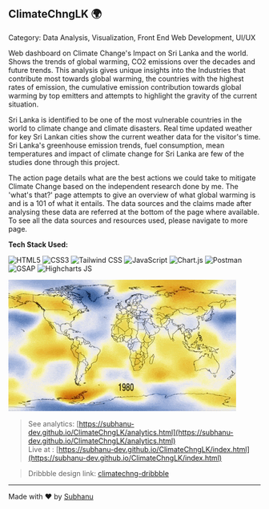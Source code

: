 ## ClimateChngLK 🌍

Category: Data Analysis, Visualization, Front End Web Development, UI/UX

Web dashboard on Climate Change's Impact on Sri Lanka and the world. <br> Shows the trends of global warming, CO2 emissions over the decades and future trends.
This analysis gives unique insights into the Industries that contribute most towards global warming, the countries with the highest rates of emission, the cumulative emission contribution towards global warming by top emitters and attempts to highlight the gravity of the current situation.

Sri Lanka is identified to be one of the most vulnerable countries in the world to climate change and climate disasters. Real time updated weather for key Sri Lankan cities show the current weather data for the visitor's time. Sri Lanka's greenhouse emission trends, fuel consumption, mean temperatures and impact of climate change for Sri Lanka are few of the studies done through this project. 

The action page details what are the best actions we could take to mitigate Climate Change based on the independent research done by me. The 'what's that?' page attempts to give an overview of what global warming is and is a 101 of what it entails. The data sources and the claims made after analysing these data are referred at the bottom of the page where available. <br>
To see all the data sources and resources used, please navigate to more page. 


**Tech Stack Used:**

![HTML5](https://img.shields.io/badge/HTML-5C2D91?style=for-the-badge&logo=html5&logoColor=white)
![CSS3](https://img.shields.io/badge/CSS-1572B6?style=for-the-badge&logo=css3&logoColor=white)
![Tailwind CSS](https://img.shields.io/badge/Tailwind%20CSS-38B2AC?style=for-the-badge&logo=tailwind-css&logoColor=white)
![JavaScript](https://img.shields.io/badge/JavaScript-F7DF1E?style=for-the-badge&logo=javascript&logoColor=black)
![Chart.js](https://img.shields.io/badge/Chart.js-F6B500?style=for-the-badge&logo=chart.js&logoColor=white)
![Postman](https://img.shields.io/badge/Postman-FF6C37?style=for-the-badge&logo=postman&logoColor=white)
![GSAP](https://img.shields.io/badge/GSAP-88E9F3?style=for-the-badge&logo=greensock&logoColor=black)
![Highcharts JS](https://img.shields.io/badge/Highcharts-1D6F81?style=for-the-badge&logo=highcharts&logoColor=white)

![Global Warming](images/globalwarming.gif)


> See analytics: [https://subhanu-dev.github.io/ClimateChngLK/analytics.html](https://subhanu-dev.github.io/ClimateChngLK/analytics.html)<br>
> Live at : [https://subhanu-dev.github.io/ClimateChngLK/index.html](https://subhanu-dev.github.io/ClimateChngLK/index.html)

> Dribbble design link: [climatechng-dribbble](https://dribbble.com/shots/25081509-ClimateChngLK-Website-Summarizing-Climate-Change-Metrics)

---
Made with ❤️ by [Subhanu](https://github.com/subhanu-dev)
